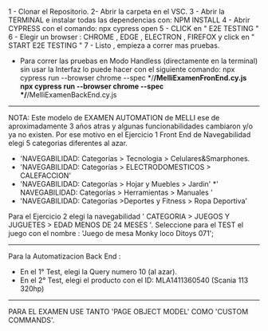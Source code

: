 1 - Clonar el Repositorio.
2- Abrir la carpeta en el VSC.
3 - Abrir la TERMINAL e instalar todas las dependencias con: NPM INSTALL
4 - Abrir CYPRESS con el comando: npx cypress open
5 - CLICK en " E2E TESTING "
6 - Elegir un browser : CHROME , EDGE  , ELECTRON , FIREFOX y click en " START E2E TESTING "
7 - Listo , empieza a correr mas pruebas.
* Para correr las pruebas en Modo Handless (directamente en la terminal) sin usar la Interfaz lo puede hacer con el siguiente comando:
 npx cypress run --browser chrome --spec */**/MelliExamenFronEnd.cy.js
 npx cypress run --browser chrome --spec */**/MelliExamenBackEnd.cy.js
----------------------------------------------------------------------------------------------

NOTA: Este modelo de EXAMEN AUTOMATION de MELLI ese de aproximadamente 3 años atras y algunas funcionabilidades cambiaron y/o ya no existen.
Por ese motivo en el Ejercicio 1 Front End de Navegabilidad elegi 5 categorias diferentes al azar.
* 'NAVEGABILIDAD: Categorías > Tecnologia > Celulares&Smarphones.
* 'NAVEGABILIDAD: Categorías > ELECTRODOMESTICOS > CALEFACCION'
* 'NAVEGABILIDAD: Categorías > Hojar y Muebles > Jardin'
*' NAVEGABILIDAD: Categorías > Herramientas > Manuales '
* 'NAVEGABILIDAD: Categorías >Deportes y Fitness > Ropa Deportiva'


Para el Ejercicio 2 elegi la navegabilidad ' CATEGORIA > JUEGOS Y JUGUETES > EDAD MENOS DE 24 MESES '.
Seleccione para el TEST el juego con el nombre : 'Juego de mesa Monky loco Ditoys 071';

----------------------------------------------------------------------------------------------

Para la Automatizacion Back End :
*  En el 1° Test, elegi la Query numero 10 (al azar).
*  En el 2° Test, elegi el producto con el ID: MLA1411360540 (Scania  113 320hp)

----------------------------------------------------------------------------------------------

PARA EL EXAMEN USE TANTO 'PAGE OBJECT MODEL' COMO 'CUSTOM COMMANDS'.

